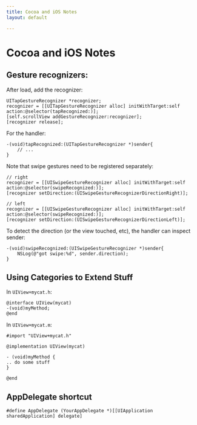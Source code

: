 ```yaml
---
title: Cocoa and iOS Notes
layout: default

---
```


# Cocoa and iOS Notes

## Gesture recognizers:

After load, add the recognizer:

	UITapGestureRecognizer *recognizer;
	recognizer = [[UITapGestureRecognizer alloc] initWithTarget:self action:@selector(tapRecognized:)];
	[self.scrollView addGestureRecognizer:recognizer];
	[recognizer release];

For the handler:

	-(void)tapRecognized:(UITapGestureRecognizer *)sender{
		// ...
	}
	
Note that swipe gestures need to be registered separately:

	// right
	recognizer = [[UISwipeGestureRecognizer alloc] initWithTarget:self action:@selector(swipeRecognized:)];
	[recognizer setDirection:(UISwipeGestureRecognizerDirectionRight)];
	
	// left
	recognizer = [[UISwipeGestureRecognizer alloc] initWithTarget:self action:@selector(swipeRecognized:)];
	[recognizer setDirection:(UISwipeGestureRecognizerDirectionLeft)];
	
To detect the direction (or the view touched, etc), the handler can inspect sender:	

	-(void)swipeRecognized:(UISwipeGestureRecognizer *)sender{
		NSLog(@"got swipe:%d", sender.direction);
	}
	
## Using Categories to Extend Stuff	

In `UIView+mycat.h`:

	@interface UIView(mycat)
	-(void)myMethod;
	@end

In `UIView+mycat.m`:

	#import "UIView+mycat.h"

	@implementation UIView(mycat)

	- (void)myMethod {
    .. do some stuff
	}
	
	@end

## AppDelegate shortcut

	#define AppDelegate (YourAppDelegate *)[[UIApplication sharedApplication] delegate]